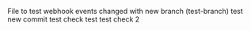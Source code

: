 File to test webhook events
changed with new branch (test-branch)
test new commit
test
check
test
test
check 2

